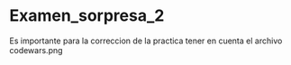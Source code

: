 # Examen_sorpresa_2
Es importante para la correccion de la practica tener en cuenta el archivo codewars.png
